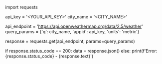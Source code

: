 import requests

api_key = '<YOUR_API_KEY>'
city_name = '<CITY_NAME>'

api_endpoint = 'https://api.openweathermap.org/data/2.5/weather'
query_params = {'q': city_name, 'appid': api_key, 'units': 'metric'}

response = requests.get(api_endpoint, params=query_params)

if response.status_code == 200:
    data = response.json()
else:
    print(f'Error: {response.status_code} - {response.text}')
